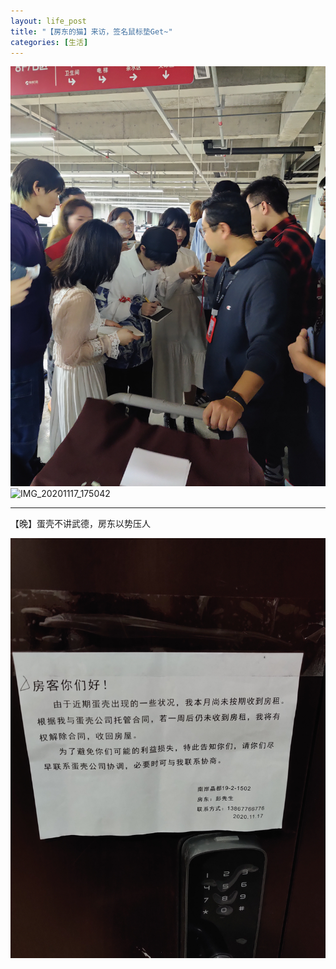 ```yaml
---
layout: life_post
title: "【房东的猫】来访，签名鼠标垫Get~"
categories: [生活]
---
```


![IMG_20201117_160200](https://raw.githubusercontent.com/petterobam/picture-bucket/main/vs-code/upload/imgs/IMG_20201117_160200.jpg)
![IMG_20201117_175042](https://raw.githubusercontent.com/petterobam/picture-bucket/main/vs-code/upload/imgs/IMG_20201117_175042.jpg)

---

【晚】蛋壳不讲武德，房东以势压人

![IMG_20201117_213020](https://raw.githubusercontent.com/petterobam/picture-bucket/main/vs-code/upload/imgs/IMG_20201117_213020.jpg)